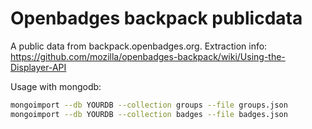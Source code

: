 # Openbadges backpack publicdata

A public data from backpack.openbadges.org. Extraction info: https://github.com/mozilla/openbadges-backpack/wiki/Using-the-Displayer-API

Usage with mongodb:
```bash
mongoimport --db YOURDB --collection groups --file groups.json
mongoimport --db YOURDB --collection badges --file badges.json
```
